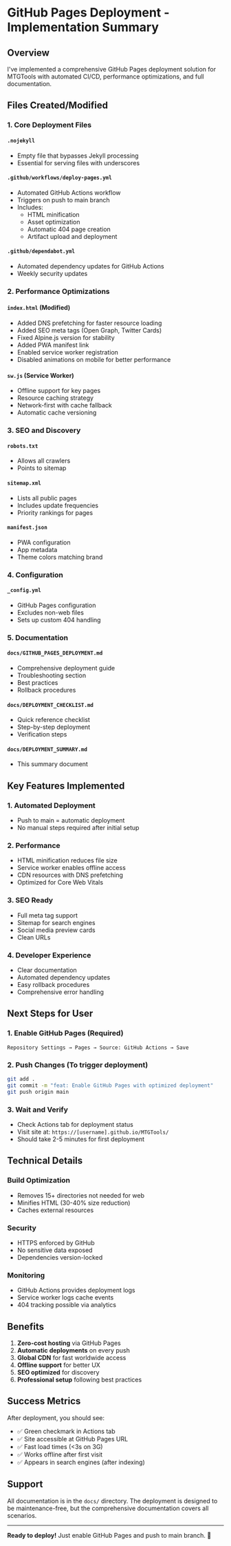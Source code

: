 # GitHub Pages Deployment - Implementation Summary

## Overview

I've implemented a comprehensive GitHub Pages deployment solution for MTGTools with automated CI/CD, performance optimizations, and full documentation.

## Files Created/Modified

### 1. Core Deployment Files

#### `.nojekyll`
- Empty file that bypasses Jekyll processing
- Essential for serving files with underscores

#### `.github/workflows/deploy-pages.yml`
- Automated GitHub Actions workflow
- Triggers on push to main branch
- Includes:
  - HTML minification
  - Asset optimization
  - Automatic 404 page creation
  - Artifact upload and deployment

#### `.github/dependabot.yml`
- Automated dependency updates for GitHub Actions
- Weekly security updates

### 2. Performance Optimizations

#### `index.html` (Modified)
- Added DNS prefetching for faster resource loading
- Added SEO meta tags (Open Graph, Twitter Cards)
- Fixed Alpine.js version for stability
- Added PWA manifest link
- Enabled service worker registration
- Disabled animations on mobile for better performance

#### `sw.js` (Service Worker)
- Offline support for key pages
- Resource caching strategy
- Network-first with cache fallback
- Automatic cache versioning

### 3. SEO and Discovery

#### `robots.txt`
- Allows all crawlers
- Points to sitemap

#### `sitemap.xml`
- Lists all public pages
- Includes update frequencies
- Priority rankings for pages

#### `manifest.json`
- PWA configuration
- App metadata
- Theme colors matching brand

### 4. Configuration

#### `_config.yml`
- GitHub Pages configuration
- Excludes non-web files
- Sets up custom 404 handling

### 5. Documentation

#### `docs/GITHUB_PAGES_DEPLOYMENT.md`
- Comprehensive deployment guide
- Troubleshooting section
- Best practices
- Rollback procedures

#### `docs/DEPLOYMENT_CHECKLIST.md`
- Quick reference checklist
- Step-by-step deployment
- Verification steps

#### `docs/DEPLOYMENT_SUMMARY.md`
- This summary document

## Key Features Implemented

### 1. Automated Deployment
- Push to main = automatic deployment
- No manual steps required after initial setup

### 2. Performance
- HTML minification reduces file size
- Service worker enables offline access
- CDN resources with DNS prefetching
- Optimized for Core Web Vitals

### 3. SEO Ready
- Full meta tag support
- Sitemap for search engines
- Social media preview cards
- Clean URLs

### 4. Developer Experience
- Clear documentation
- Automated dependency updates
- Easy rollback procedures
- Comprehensive error handling

## Next Steps for User

### 1. Enable GitHub Pages (Required)
```
Repository Settings → Pages → Source: GitHub Actions → Save
```

### 2. Push Changes (To trigger deployment)
```bash
git add .
git commit -m "feat: Enable GitHub Pages with optimized deployment"
git push origin main
```

### 3. Wait and Verify
- Check Actions tab for deployment status
- Visit site at: `https://[username].github.io/MTGTools/`
- Should take 2-5 minutes for first deployment

## Technical Details

### Build Optimization
- Removes 15+ directories not needed for web
- Minifies HTML (30-40% size reduction)
- Caches external resources

### Security
- HTTPS enforced by GitHub
- No sensitive data exposed
- Dependencies version-locked

### Monitoring
- GitHub Actions provides deployment logs
- Service worker logs cache events
- 404 tracking possible via analytics

## Benefits

1. **Zero-cost hosting** via GitHub Pages
2. **Automatic deployments** on every push
3. **Global CDN** for fast worldwide access
4. **Offline support** for better UX
5. **SEO optimized** for discovery
6. **Professional setup** following best practices

## Success Metrics

After deployment, you should see:
- ✅ Green checkmark in Actions tab
- ✅ Site accessible at GitHub Pages URL
- ✅ Fast load times (<3s on 3G)
- ✅ Works offline after first visit
- ✅ Appears in search engines (after indexing)

## Support

All documentation is in the `docs/` directory. The deployment is designed to be maintenance-free, but the comprehensive documentation covers all scenarios.

---

**Ready to deploy!** Just enable GitHub Pages and push to main branch. 🚀